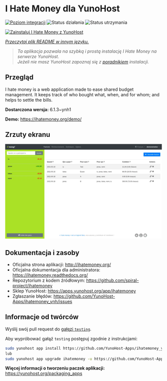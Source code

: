 <!--
To README zostało automatycznie wygenerowane przez <https://github.com/YunoHost/apps/tree/master/tools/readme_generator>
Nie powinno być ono edytowane ręcznie.
-->

# I Hate Money dla YunoHost

[![Poziom integracji](https://apps.yunohost.org/badge/integration/ihatemoney)](https://ci-apps.yunohost.org/ci/apps/ihatemoney/)
![Status działania](https://apps.yunohost.org/badge/state/ihatemoney)
![Status utrzymania](https://apps.yunohost.org/badge/maintained/ihatemoney)

[![Zainstaluj I Hate Money z YunoHost](https://install-app.yunohost.org/install-with-yunohost.svg)](https://install-app.yunohost.org/?app=ihatemoney)

*[Przeczytaj plik README w innym języku.](./ALL_README.md)*

> *Ta aplikacja pozwala na szybką i prostą instalację I Hate Money na serwerze YunoHost.*  
> *Jeżeli nie masz YunoHost zapoznaj się z [poradnikiem](https://yunohost.org/install) instalacji.*

## Przegląd

I hate money is a web application made to ease shared budget management. It keeps track of who bought what, when, and for whom; and helps to settle the bills.


**Dostarczona wersja:** 6.1.3~ynh1

**Demo:** <https://ihatemoney.org/demo/>

## Zrzuty ekranu

![Zrzut ekranu z I Hate Money](./doc/screenshots/screenshot.webp)

## Dokumentacja i zasoby

- Oficjalna strona aplikacji: <http://ihatemoney.org/>
- Oficjalna dokumentacja dla administratora: <https://ihatemoney.readthedocs.org/>
- Repozytorium z kodem źródłowym: <https://github.com/spiral-project/ihatemoney>
- Sklep YunoHost: <https://apps.yunohost.org/app/ihatemoney>
- Zgłaszanie błędów: <https://github.com/YunoHost-Apps/ihatemoney_ynh/issues>

## Informacje od twórców

Wyślij swój pull request do [gałęzi `testing`](https://github.com/YunoHost-Apps/ihatemoney_ynh/tree/testing).

Aby wypróbować gałąź `testing` postępuj zgodnie z instrukcjami:

```bash
sudo yunohost app install https://github.com/YunoHost-Apps/ihatemoney_ynh/tree/testing --debug
lub
sudo yunohost app upgrade ihatemoney -u https://github.com/YunoHost-Apps/ihatemoney_ynh/tree/testing --debug
```

**Więcej informacji o tworzeniu paczek aplikacji:** <https://yunohost.org/packaging_apps>

